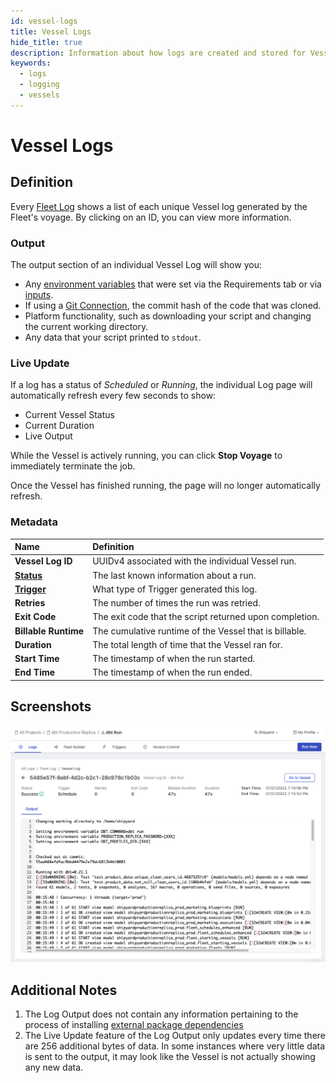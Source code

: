 ```yaml
---
id: vessel-logs
title: Vessel Logs
hide_title: true
description: Information about how logs are created and stored for Vessels.
keywords:
  - logs
  - logging
  - vessels
---
```


# Vessel Logs

## Definition

Every [Fleet Log](fleet-logs.md) shows a list of each unique Vessel log generated by the Fleet's voyage. By clicking on an ID, you can view more information.


### Output

The output section of an individual Vessel Log will show you:

- Any [environment variables](../environment-variables/environment-variables-overview.md) that were set via the Requirements tab or via [inputs](../inputs.md).
- If using a [Git Connection](../code/git-connection.md), the commit hash of the code that was cloned.
- Platform functionality, such as downloading your script and changing the current working directory.
- Any data that your script printed to `stdout`.

### Live Update

If a log has a status of *Scheduled* or *Running*, the individual Log page will automatically refresh every few seconds to show:

- Current Vessel Status
- Current Duration
- Live Output

While the Vessel is actively running, you can click **Stop Voyage** to immediately terminate the job.

Once the Vessel has finished running, the page will no longer automatically refresh.

### Metadata

| Name                                                       | Definition                                                              |
| :--------------------------------------------------------- | :---------------------------------------------------------------------- |
| **Vessel Log ID**                                                 | UUIDv4 associated with the individual Vessel run.                              |
| [**Status**](../other-functions/status.md) | The last known information about a run.                                 |
| [**Trigger**](../triggers/triggers-overview.md)                | What type of Trigger generated this log.                                |
| **Retries**                                                | The number of times the run was retried.                                |
| **Exit Code**                                              | The exit code that the script returned upon completion.                 |
| **Billable Runtime**                                               | The cumulative runtime of the Vessel that is billable.                      |
| **Duration**                                               | The total length of time that the Vessel ran for.                       |
| **Start Time**                                             | The timestamp of when the run started.                         |
| **End Time**                                               | The timestamp of when the run ended.                                    |



## Screenshots

![Individual Log for a Vessel](../../.gitbook/assets/shipyard_2022_07_27_19_57_24.png)

## Additional Notes

1. The Log Output does not contain any information pertaining to the process of installing [external package dependencies](../packages/external-package-dependencies.md)
2. The Live Update feature of the Log Output only updates every time there are 256 additional bytes of data. In some instances where very little data is sent to the output, it may look like the Vessel is not actually showing any new data.
